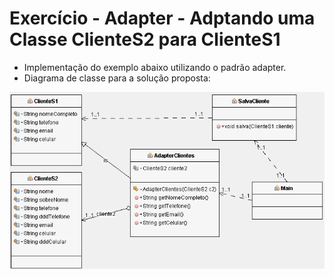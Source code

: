# Exercício - Adapter - Adptando uma Classe ClienteS2 para ClienteS1

* Implementação do exemplo abaixo utilizando o padrão adapter.
* Diagrama de classe para a solução proposta:

![alt tag](https://github.com/GiseliSiqueira/POO2/blob/master/AdapterClienteS1ToClienteS2/AdapterClienteS1ToClienteS2.png)
